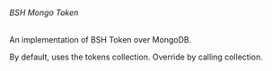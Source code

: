 ###### BSH Mongo Token ######
An implementation of BSH Token over MongoDB.  

By default, uses the tokens collection.  Override by calling collection.
